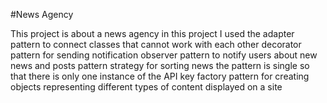 #News Agency

This project is about a news agency
in this project I used the adapter pattern to connect classes that cannot work with each other
decorator pattern for sending notification
observer pattern to notify users about new news and posts
pattern strategy for sorting news
the pattern is single so that there is only one instance of the API key
factory pattern for creating objects representing different types of content displayed on a site
